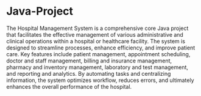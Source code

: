 # Java-Project
The Hospital Management System is a comprehensive core Java project that facilitates the effective management of various administrative and clinical operations within a hospital or healthcare facility. The system is designed to streamline processes, enhance efficiency, and improve patient care. Key features include patient management, appointment scheduling, doctor and staff management, billing and insurance management, pharmacy and inventory management, laboratory and test management, and reporting and analytics. By automating tasks and centralizing information, the system optimizes workflow, reduces errors, and ultimately enhances the overall performance of the hospital.
